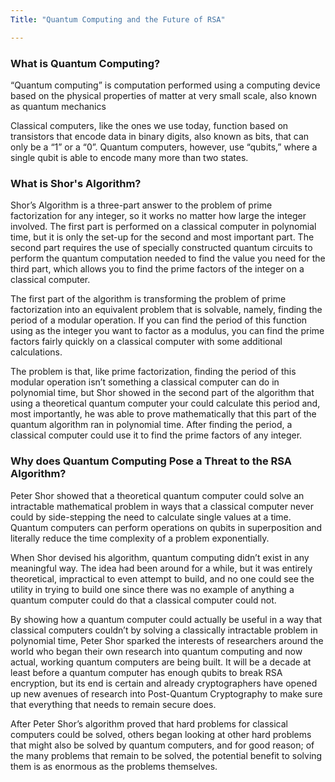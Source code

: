 ```yaml
---
Title: "Quantum Computing and the Future of RSA"

---
```


### What is Quantum Computing?

“Quantum computing” is computation performed using a computing device based on the physical properties of matter at very small scale, also known as quantum mechanics

Classical computers, like the ones we use today, function based on transistors that encode data in binary digits, also known as bits, that can only be a “1” or a “0”. Quantum computers, however, use “qubits,” where a single qubit is able to encode many more than two states.

### What is Shor's Algorithm?

Shor’s Algorithm is a three-part answer to the problem of prime factorization for any integer, so it works no matter how large the integer involved. The first part is performed on a classical computer in polynomial time, but it is only the set-up for the second and most important part. The second part requires the use of specially constructed quantum circuits to perform the quantum computation needed to find the value you need for the third part, which allows you to find the prime factors of the integer on a classical computer.

The first part of the algorithm is transforming the problem of prime factorization into an equivalent problem that is solvable, namely, finding the period of a modular operation. If you can find the period of this function using as the integer you want to factor as a modulus, you can find the prime factors fairly quickly on a classical computer with some additional calculations.

The problem is that, like prime factorization, finding the period of this modular operation isn’t something a classical computer can do in polynomial time, but Shor showed in the second part of the algorithm that using a theoretical quantum computer your could calculate this period and, most importantly, he was able to prove mathematically that this part of the quantum algorithm ran in polynomial time. After finding the period, a classical computer could use it to find the prime factors of any integer.

### Why does Quantum Computing Pose a Threat to the RSA Algorithm?

Peter Shor showed that a theoretical quantum computer could solve an intractable mathematical problem in ways that a classical computer never could by side-stepping the need to calculate single values at a time. Quantum computers can perform operations on qubits in superposition and literally reduce the time complexity of a problem exponentially.

When Shor devised his algorithm, quantum computing didn’t exist in any meaningful way. The idea had been around for a while, but it was entirely theoretical, impractical to even attempt to build, and no one could see the utility in trying to build one since there was no example of anything a quantum computer could do that a classical computer could not.

By showing how a quantum computer could actually be useful in a way that classical computers couldn’t by solving a classically intractable problem in polynomial time, Peter Shor sparked the interests of researchers around the world who began their own research into quantum computing and now actual, working quantum computers are being built. It will be a decade at least before a quantum computer has enough qubits to break RSA encryption, but its end is certain and already cryptographers have opened up new avenues of research into Post-Quantum Cryptography to make sure that everything that needs to remain secure does.

After Peter Shor’s algorithm proved that hard problems for classical computers could be solved, others began looking at other hard problems that might also be solved by quantum computers, and for good reason; of the many problems that remain to be solved, the potential benefit to solving them is as enormous as the problems themselves.
